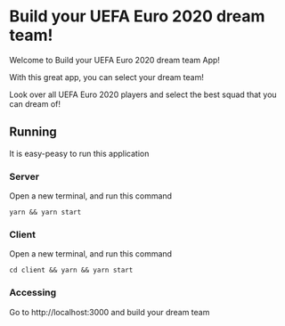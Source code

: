 # Build your UEFA Euro 2020 dream team!

Welcome to Build your UEFA Euro 2020 dream team App!

With this great app, you can select your dream team!

Look over all UEFA Euro 2020 players and select the best squad that you can dream of!

## Running

It is easy-peasy to run this application

### Server

Open a new terminal, and run this command

```
yarn && yarn start
```
### Client

Open a new terminal, and run this command

```
cd client && yarn && yarn start
```

### Accessing

Go to http://localhost:3000 and build your dream team
